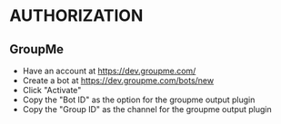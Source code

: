 # AUTHORIZATION

## GroupMe

* Have an account at https://dev.groupme.com/
* Create a bot at https://dev.groupme.com/bots/new 
* Click "Activate"
* Copy the "Bot ID" as the option for the groupme output plugin
* Copy the "Group ID" as the channel for the groupme output plugin